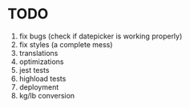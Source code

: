 # TODO

1. fix bugs (check if datepicker is working properly)
2. fix styles (a complete mess)
3. translations
4. optimizations
5. jest tests
6. highload tests
7. deployment
8. kg/lb conversion